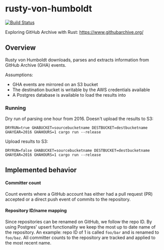 # rusty-von-humboldt

[![Build Status](https://travis-ci.com/matthewkmayer/rusty-von-humboldt.svg?branch=master)](https://travis-ci.com/matthewkmayer/rusty-von-humboldt)

Exploring GitHub Archive with Rust: https://www.githubarchive.org/

## Overview

Rusty von Humboldt downloads, parses and extracts information from GitHub Archive (GHA) events.

Assumptions:
* GHA events are mirrored on an S3 bucket
* The destination bucket is writable by the AWS credentials available
* A Postgres database is available to load the results into

### Running

Dry run of parsing one hour from 2016.  Doesn't upload the results to S3:

`DRYRUN=true GHABUCKET=sourcebucketname DESTBUCKET=destbucketname GHAYEAR=2016 GHAHOURS=1 cargo run --release`

Upload results to S3:

`DRYRUN=false GHABUCKET=sourcebucketname DESTBUCKET=destbucketname GHAYEAR=2016 GHAHOURS=1 cargo run --release`

## Implemented behavior

#### Committer count

Count events where a GitHub account has either had a pull request (PR) accepted or a direct push event of commits to
the repository.

#### Repository ID/name mapping

Since repositories can be renamed on GitHub, we follow the repo ID. By using Postgres' upsert functionality we keep the
most up to date name of the repository.  An example: repo ID of 1 is called `foo/bar` and is renamed to `foo/baz`. All
committer counts to the repository are tracked and applied to the most recent name.